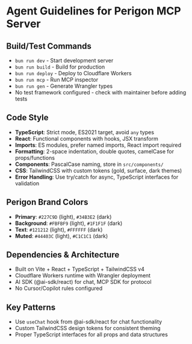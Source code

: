 # Agent Guidelines for Perigon MCP Server

## Build/Test Commands
- `bun run dev` - Start development server
- `bun run build` - Build for production
- `bun run deploy` - Deploy to Cloudflare Workers
- `bun run mcp` - Run MCP inspector
- `bun run gen` - Generate Wrangler types
- No test framework configured - check with maintainer before adding tests

## Code Style
- **TypeScript**: Strict mode, ES2021 target, avoid `any` types
- **React**: Functional components with hooks, JSX transform
- **Imports**: ES modules, prefer named imports, React import required
- **Formatting**: 2-space indentation, double quotes, camelCase for props/functions
- **Components**: PascalCase naming, store in `src/components/`
- **CSS**: TailwindCSS with custom tokens (gold, surface, dark themes)
- **Error Handling**: Use try/catch for async, TypeScript interfaces for validation

## Perigon Brand Colors
- **Primary**: `#227C9D` (light), `#34B3E2` (dark)
- **Background**: `#FBFBF9` (light), `#1F1F1F` (dark)
- **Text**: `#121212` (light), `#FFFFFF` (dark)
- **Muted**: `#44403C` (light), `#C1C1C1` (dark)

## Dependencies & Architecture
- Built on Vite + React + TypeScript + TailwindCSS v4
- Cloudflare Workers runtime with Wrangler deployment
- AI SDK (@ai-sdk/react) for chat, MCP SDK for protocol
- No Cursor/Copilot rules configured

## Key Patterns
- Use `useChat` hook from @ai-sdk/react for chat functionality
- Custom TailwindCSS design tokens for consistent theming
- Proper TypeScript interfaces for all props and data structures
